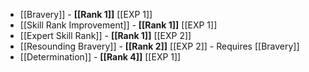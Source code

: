 - [[Bravery]] - **[[Rank 1]]** [[EXP 1]]
- [[Skill Rank Improvement]] - **[[Rank 1]]** [[EXP 1]]
- [[Expert Skill Rank]] - **[[Rank 1]]** [[EXP 2]]
- [[Resounding Bravery]] - **[[Rank 2]]** [[EXP 2]] - Requires [[Bravery]]
- [[Determination]] - **[[Rank 4]]** [[EXP 1]]
